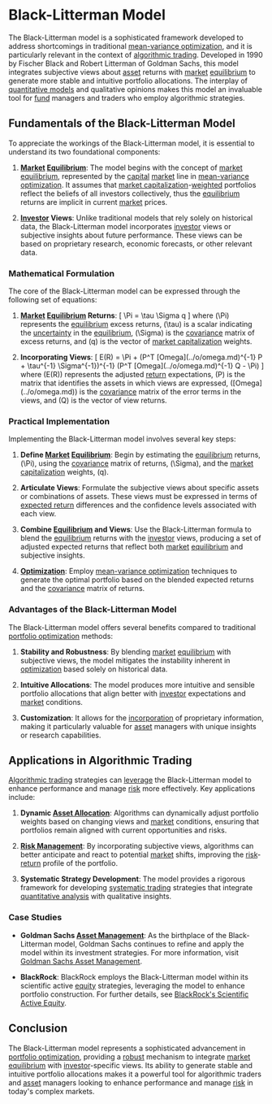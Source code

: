 # Black-Litterman Model

The Black-Litterman model is a sophisticated framework developed to address shortcomings in traditional [mean-variance optimization](../m/mean-variance_optimization.md), and it is particularly relevant in the context of [algorithmic trading](../a/algorithmic_trading.md). Developed in 1990 by Fischer Black and Robert Litterman of Goldman Sachs, this model integrates subjective views about [asset](../a/asset.md) returns with [market](../m/market.md) [equilibrium](../e/equilibrium.md) to generate more stable and intuitive portfolio allocations. The interplay of [quantitative models](../q/quantitative_models.md) and qualitative opinions makes this model an invaluable tool for [fund](../f/fund.md) managers and traders who employ algorithmic strategies.

## Fundamentals of the Black-Litterman Model

To appreciate the workings of the Black-Litterman model, it is essential to understand its two foundational components:

1. **[Market](../m/market.md) [Equilibrium](../e/equilibrium.md)**: The model begins with the concept of [market](../m/market.md) [equilibrium](../e/equilibrium.md), represented by the [capital](../c/capital.md) [market](../m/market.md) line in [mean-variance optimization](../m/mean-variance_optimization.md). It assumes that [market capitalization](../m/market_capitalization.md)-[weighted](../w/weighted.md) portfolios reflect the beliefs of all investors collectively, thus the [equilibrium](../e/equilibrium.md) returns are implicit in current [market](../m/market.md) prices.

2. **[Investor](../i/investor.md) Views**: Unlike traditional models that rely solely on historical data, the Black-Litterman model incorporates [investor](../i/investor.md) views or subjective insights about future performance. These views can be based on proprietary research, economic forecasts, or other relevant data.

### Mathematical Formulation

The core of the Black-Litterman model can be expressed through the following set of equations:

1. **[Market](../m/market.md) [Equilibrium](../e/equilibrium.md) Returns**:
   \[
   \Pi = \tau \Sigma q
   \]
   where \(\Pi\) represents the [equilibrium](../e/equilibrium.md) excess returns, \(\tau\) is a scalar indicating the [uncertainty](../u/uncertainty_in_trading.md) in the [equilibrium](../e/equilibrium.md), \(\Sigma\) is the [covariance](../c/covariance.md) matrix of excess returns, and \(q\) is the vector of [market capitalization](../m/market_capitalization.md) weights.

2. **Incorporating Views**:
   \[
   E(R) = \Pi + (P^T \[Omega](../o/omega.md)^{-1} P + \tau^{-1} \Sigma^{-1})^{-1} (P^T \[Omega](../o/omega.md)^{-1} Q - \Pi)
   \]
   where \(E(R)\) represents the adjusted [return](../r/return.md) expectations, \(P\) is the matrix that identifies the assets in which views are expressed, \(\[Omega](../o/omega.md)\) is the [covariance](../c/covariance.md) matrix of the error terms in the views, and \(Q\) is the vector of view returns.

### Practical Implementation

Implementing the Black-Litterman model involves several key steps:

1. **Define [Market](../m/market.md) [Equilibrium](../e/equilibrium.md)**: Begin by estimating the [equilibrium](../e/equilibrium.md) returns, \(\Pi\), using the [covariance](../c/covariance.md) matrix of returns, \(\Sigma\), and the [market capitalization](../m/market_capitalization.md) weights, \(q\).

2. **Articulate Views**: Formulate the subjective views about specific assets or combinations of assets. These views must be expressed in terms of [expected return](../e/expected_return.md) differences and the confidence levels associated with each view.

3. **Combine [Equilibrium](../e/equilibrium.md) and Views**: Use the Black-Litterman formula to blend the [equilibrium](../e/equilibrium.md) returns with the [investor](../i/investor.md) views, producing a set of adjusted expected returns that reflect both [market](../m/market.md) [equilibrium](../e/equilibrium.md) and subjective insights.

4. **[Optimization](../o/optimization.md)**: Employ [mean-variance optimization](../m/mean-variance_optimization.md) techniques to generate the optimal portfolio based on the blended expected returns and the [covariance](../c/covariance.md) matrix of returns.

### Advantages of the Black-Litterman Model

The Black-Litterman model offers several benefits compared to traditional [portfolio optimization](../p/portfolio_optimization.md) methods:

1. **Stability and Robustness**: By blending [market](../m/market.md) [equilibrium](../e/equilibrium.md) with subjective views, the model mitigates the instability inherent in [optimization](../o/optimization.md) based solely on historical data.

2. **Intuitive Allocations**: The model produces more intuitive and sensible portfolio allocations that align better with [investor](../i/investor.md) expectations and [market](../m/market.md) conditions.

3. **Customization**: It allows for the [incorporation](../i/incorporation.md) of proprietary information, making it particularly valuable for [asset](../a/asset.md) managers with unique insights or research capabilities.

## Applications in Algorithmic Trading

[Algorithmic trading](../a/algorithmic_trading.md) strategies can [leverage](../l/leverage.md) the Black-Litterman model to enhance performance and manage [risk](../r/risk.md) more effectively. Key applications include:

1. **Dynamic [Asset Allocation](../a/asset_allocation.md)**: Algorithms can dynamically adjust portfolio weights based on changing views and [market](../m/market.md) conditions, ensuring that portfolios remain aligned with current opportunities and risks.

2. **[Risk Management](../r/risk_management.md)**: By incorporating subjective views, algorithms can better anticipate and react to potential [market](../m/market.md) shifts, improving the [risk](../r/risk.md)-[return](../r/return.md) profile of the portfolio.

3. **Systematic Strategy Development**: The model provides a rigorous framework for developing [systematic trading](../s/systematic_trading.md) strategies that integrate [quantitative analysis](../q/quantitative_analysis.md) with qualitative insights.

### Case Studies

- **Goldman Sachs [Asset Management](../a/asset_management.md)**: As the birthplace of the Black-Litterman model, Goldman Sachs continues to refine and apply the model within its investment strategies. For more information, visit [Goldman Sachs Asset Management](https://www.gsam.com/content/gsam/global/en/market-insights/gsam-perspectives.html).

- **BlackRock**: BlackRock employs the Black-Litterman model within its scientific active [equity](../e/equity.md) strategies, leveraging the model to enhance portfolio construction. For further details, see [BlackRock's Scientific Active Equity](https://www.blackrock.com/us/individual/products/219301/blackrock-scientific-active-equity-fund).

## Conclusion

The Black-Litterman model represents a sophisticated advancement in [portfolio optimization](../p/portfolio_optimization.md), providing a [robust](../r/robust.md) mechanism to integrate [market](../m/market.md) [equilibrium](../e/equilibrium.md) with [investor](../i/investor.md)-specific views. Its ability to generate stable and intuitive portfolio allocations makes it a powerful tool for algorithmic traders and [asset](../a/asset.md) managers looking to enhance performance and manage [risk](../r/risk.md) in today's complex markets.